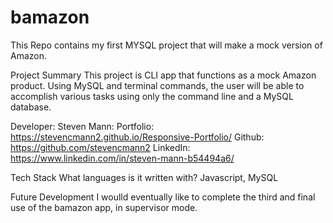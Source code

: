 # bamazon
This Repo contains my first MYSQL project that will make a mock version of Amazon. 

Project Summary
This project is CLI app that functions as a mock Amazon product. Using MySQL and terminal commands, the user will be able to accomplish various tasks using only the command line and a MySQL database. 

Developer:
Steven Mann:
Portfolio: https://stevencmann2.github.io/Responsive-Portfolio/
Github: https://github.com/stevencmann2
LinkedIn: https://www.linkedin.com/in/steven-mann-b54494a6/



Tech Stack
What languages is it written with? Javascript, MySQL

Future Development
I woulld eventually like to complete the third and final use of the bamazon app, in supervisor mode. 
